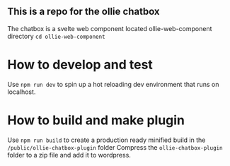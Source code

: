 ## This is a repo for the ollie chatbox 

The chatbox is a svelte web component located ollie-web-component directory 
`cd ollie-web-component`

# How to develop and test
Use `npm run dev` to spin up a hot reloading dev environment that runs on localhost.

# How to build and make plugin
Use `npm run build` to create a production ready minified build in the `/public/ollie-chatbox-plugin` folder
Compress the `ollie-chatbox-plugin` folder to a zip file and add it to wordpress.
